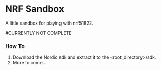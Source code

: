 # NRF Sandbox
A little sandbox for playing with nrf51822.

#CURRENTLY NOT COMPLETE

### How To
1. Download the Nordic sdk and extract it to the <root_directory>/sdk.
2. More to come...
